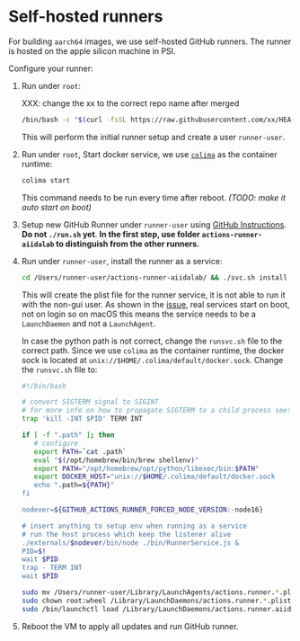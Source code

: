 # Self-hosted runners

For building `aarch64` images, we use self-hosted GitHub runners.
The runner is hosted on the apple silicon machine in PSI.

Configure your runner:

1. Run under `root`:

    XXX: change the xx to the correct repo name after merged
   ```bash
   /bin/bash -c "$(curl -fsSL https://raw.githubusercontent.com/xx/HEAD/aarch64-runner/setup.sh)"
   ```

   This will perform the initial runner setup and create a user `runner-user`.

2. Run under `root`, Start docker service, we use [`colima`](https://github.com/abiosoft/colima) as the container runtime:

   ```bash
   colima start
   ```

   This command needs to be run every time after reboot. *(TODO: make it auto start on boot)*

3. Setup new GitHub Runner under `runner-user` using [GitHub Instructions](https://docs.github.com/en/actions/hosting-your-own-runners/managing-self-hosted-runners/adding-self-hosted-runners).
   **Do not `./run.sh` yet**.
   **In the first step, use folder `actions-runner-aiidalab` to distinguish from the other runners.**

4. Run under `runner-user`, install the runner as a service:

   ```bash
   cd /Users/runner-user/actions-runner-aiidalab/ && ./svc.sh install
   ```
   This will create the plist file for the runner service, it is not able to run it with the non-gui user.
   As shown in the [issue](https://github.com/actions/runner/issues/1056#issuecomment-1237426462), real services start on boot, not on login so on macOS this means the service needs to be a `LaunchDaemon` and not a `LaunchAgent`.

   In case the python path is not correct, change the `runsvc.sh` file to the correct path.
   Since we use `colima` as the container runtime, the docker sock is located at `unix://$HOME/.colima/default/docker.sock`.
   Change the `runsvc.sh` file to:

   ```bash
   #!/bin/bash

   # convert SIGTERM signal to SIGINT
   # for more info on how to propagate SIGTERM to a child process see: http://veithen.github.io/2014/11/16/sigterm-propagation.html
   trap 'kill -INT $PID' TERM INT

   if [ -f ".path" ]; then
      # configure
      export PATH=`cat .path`
      eval "$(/opt/homebrew/bin/brew shellenv)"
      export PATH="/opt/homebrew/opt/python/libexec/bin:$PATH"
      export DOCKER_HOST="unix://$HOME/.colima/default/docker.sock
      echo ".path=${PATH}"
   fi

   nodever=${GITHUB_ACTIONS_RUNNER_FORCED_NODE_VERSION:-node16}

   # insert anything to setup env when running as a service
   # run the host process which keep the listener alive
   ./externals/$nodever/bin/node ./bin/RunnerService.js &
   PID=$!
   wait $PID
   trap - TERM INT
   wait $PID
   ```

   ```bash
   sudo mv /Users/runner-user/Library/LaunchAgents/actions.runner.*.plist /Library/LaunchDaemons/
   sudo chown root:wheel /Library/LaunchDaemons/actions.runner.*.plist
   sudo /bin/launchctl load /Library/LaunchDaemons/actions.runner.aiidalab.Jusong-MacBook-Air.plist
   ```

5. Reboot the VM to apply all updates and run GitHub runner.
